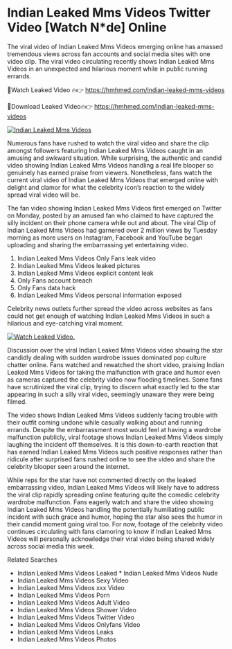 ﻿# Indian Leaked Mms Videos Twitter Video [Watch N*de] Online

The viral video of ﻿Indian Leaked Mms Videos emerging online has amassed tremendous views across fan accounts and social media sites with one video clip. The viral video circulating recently shows ﻿Indian Leaked Mms Videos in an unexpected and hilarious moment while in public running errands. 

🔴Watch Leaked Video 🔥👉  https://hmhmed.com/indian-leaked-mms-videos 

🔴Download Leaked Video🔥👉  https://hmhmed.com/indian-leaked-mms-videos 

[![Indian Leaked Mms Videos](https://i.imgur.com/dJHk4Zq.gif)](https://hmhmed.com/indian-leaked-mms-videos)

Numerous fans have rushed to watch the viral video and share the clip amongst followers featuring ﻿Indian Leaked Mms Videos caught in an amusing and awkward situation. While surprising, the authentic and candid video showing ﻿Indian Leaked Mms Videos handling a real life blooper so genuinely has earned praise from viewers. Nonetheless, fans watch the current viral video of ﻿Indian Leaked Mms Videos that emerged online with delight and clamor for what the celebrity icon’s reaction to the widely spread viral video will be.

The fan video showing ﻿Indian Leaked Mms Videos first emerged on Twitter on Monday, posted by an amused fan who claimed to have captured the silly incident on their phone camera while out and about. The viral Clip of ﻿Indian Leaked Mms Videos had garnered over 2 million views by Tuesday morning as more users on Instagram, Facebook and YouTube began uploading and sharing the embarrassing yet entertaining video. 

1. ﻿Indian Leaked Mms Videos Only Fans leak video
2. ﻿Indian Leaked Mms Videos leaked pictures
3. ﻿Indian Leaked Mms Videos explicit content leak
4. Only Fans account breach
5. Only Fans data hack
6. ﻿Indian Leaked Mms Videos personal information exposed

Celebrity news outlets further spread the video across websites as fans could not get enough of watching ﻿Indian Leaked Mms Videos in such a hilarious and eye-catching viral moment. 

[![Watch Leaked Video.](https://miro.medium.com/v2/resize:fit:828/format:webp/1*cilzJN44JGOrTw9NJCrNHA.gif "Watch Leaked Video")](https://hmhmed.com/indian-leaked-mms-videos)

Discussion over the viral ﻿Indian Leaked Mms Videos video showing the star candidly dealing with sudden wardrobe issues dominated pop culture chatter online. Fans watched and rewatched the short video, praising ﻿Indian Leaked Mms Videos for taking the malfunction with grace and humor even as cameras captured the celebrity video now flooding timelines. Some fans have scrutinized the viral clip, trying to discern what exactly led to the star appearing in such a silly viral video, seemingly unaware they were being filmed.

The video shows ﻿Indian Leaked Mms Videos suddenly facing trouble with their outfit coming undone while casually walking about and running errands. Despite the embarrassment most would feel at having a wardrobe malfunction publicly, viral footage shows ﻿Indian Leaked Mms Videos simply laughing the incident off themselves. It is this down-to-earth reaction that has earned ﻿Indian Leaked Mms Videos such positive responses rather than ridicule after surprised fans rushed online to see the video and share the celebrity blooper seen around the internet.  

While reps for the star have not commented directly on the leaked embarrassing video, ﻿Indian Leaked Mms Videos will likely have to address the viral clip rapidly spreading online featuring quite the comedic celebrity wardrobe malfunction. Fans eagerly watch and share the video showing ﻿Indian Leaked Mms Videos handling the potentially humiliating public incident with such grace and humor, hoping the star also sees the humor in their candid moment going viral too. For now, footage of the celebrity video continues circulating with fans clamoring to know if ﻿Indian Leaked Mms Videos will personally acknowledge their viral video being shared widely across social media this week.

Related Searches
* ﻿Indian Leaked Mms Videos Leaked
﻿* Indian Leaked Mms Videos Nude
* ﻿Indian Leaked Mms Videos Sexy Video
* ﻿Indian Leaked Mms Videos xxx Video
* ﻿Indian Leaked Mms Videos Porn
* ﻿Indian Leaked Mms Videos Adult Video
* ﻿Indian Leaked Mms Videos Shower Video
* ﻿Indian Leaked Mms Videos Twitter Video
* ﻿Indian Leaked Mms Videos Onlyfans Video
* ﻿Indian Leaked Mms Videos Leaks
* ﻿Indian Leaked Mms Videos Photos